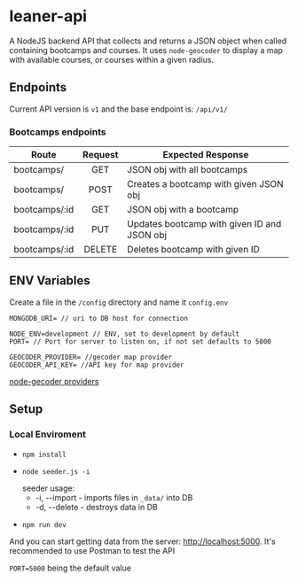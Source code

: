 # leaner-api
A NodeJS backend API that collects and returns a JSON object when called containing bootcamps and courses. It uses `node-geocoder` to display a map with available courses, or courses within a given radius.

## Endpoints
Current API version is `v1` and the base endpoint is: `/api/v1/`

### Bootcamps endpoints
Route | Request | Expected Response
------|:----:|------------------ 
bootcamps/ | GET | JSON obj with all bootcamps
bootcamps/ | POST | Creates a bootcamp with given JSON obj
bootcamps/:id | GET | JSON obj with a bootcamp
bootcamps/:id | PUT | Updates bootcamp with given ID and JSON obj
bootcamps/:id | DELETE | Deletes bootcamp with given ID

## ENV Variables
Create a file in the `/config` directory and name it `config.env`
```
MONGODB_URI= // uri to DB host for connection

NODE_ENV=development // ENV, set to development by default
PORT= // Port for server to listen on, if not set defaults to 5000

GEOCODER_PROVIDER= //gecoder map provider
GEOCODER_API_KEY= //API key for map provider
```
[node-gecoder providers](https://www.npmjs.com/package/node-geocoder#geocoder-providers-in-alphabetical-order)
## Setup
### Local Enviroment
*   ```
    npm install 
    ```
*   ```
    node seeder.js -i
    ```
    seeder usage: 
    * -i, --import - imports files in `_data/` into DB
    * -d, --delete - destroys data in DB
*   ```
    npm run dev
    ``` 

And you can start getting data from the server: [http://localhost:5000](http://localhost:5000). It's recommended to use Postman to test the API

`PORT=5000` being the default value 